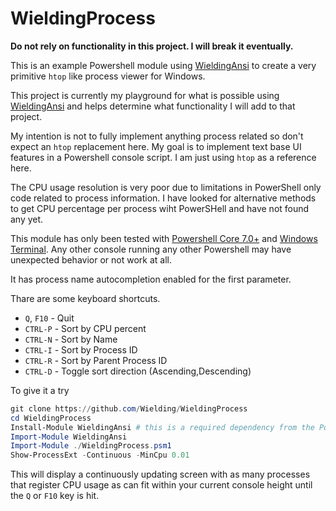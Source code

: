 # WieldingProcess

**Do not rely on functionality in this project. I will break it eventually.**

This is an example Powershell module using [WieldingAnsi](https://github.com/Wielding/WieldingAnsi) to create a very primitive `htop` like process viewer for Windows.

This project is currently my playground for what is possible using [WieldingAnsi](https://github.com/Wielding/WieldingAnsi) and helps determine what functionality I will add to that project.

My intention is not to fully implement anything process related so don't expect an `htop` replacement here.  My goal is to implement text base UI features in a Powershell console script. I am just using `htop` as a reference here.

The CPU usage resolution is very poor due to limitations in PowerShell only code related to process information. I have looked for alternative methods to get CPU percentage per process wiht PowerSHell and have not found any yet.

This module has only been tested with [Powershell Core 7.0+](https://github.com/powershell/powershell) and [Windows Terminal](https://github.com/microsoft/terminal).  Any other console running any other Powershell may have unexpected behavior or not work at all.


It has process name autocompletion enabled for the first parameter.

Thare are some keyboard shortcuts.

* `Q`, `F10` - Quit
* `CTRL-P` - Sort by CPU percent
* `CTRL-N` - Sort by Name
* `CTRL-I` - Sort by Process ID
* `CTRL-R` - Sort by Parent Process ID
* `CTRL-D` - Toggle sort direction (Ascending,Descending)

To give it a try 

```powershell
git clone https://github.com/Wielding/WieldingProcess
cd WieldingProcess
Install-Module WieldingAnsi # this is a required dependency from the PowerShell Gallery
Import-Module WieldingAnsi
Import-Module ./WieldingProcess.psm1
Show-ProcessExt -Continuous -MinCpu 0.01
```

This will display a continuously updating screen with as many processes that register CPU usage as can fit within your current console height until the `Q` or `F10` key is hit.
